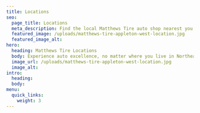 ```yaml
---
title: Locations
seo:
  page_title: Locations
  meta_description: Find the local Matthews Tire auto shop nearest you and call today to schedule your next oil change, tire installation, car repair and more!
  featured_image: /uploads/matthews-tire-appleton-west-location.jpg
  featured_image_alt:
hero:
  heading: Matthews Tire Locations
  body: Experience auto excellence, no matter where you live in Northeast Wisconsin! Matthews Tire has seven convenient locations—including a commercial tire and auto shop.
  image_url: /uploads/matthews-tire-appleton-west-location.jpg
  image_alt:
intro:
  heading:
  body:
menu:
  quick_links:
    weight: 3
---
```

